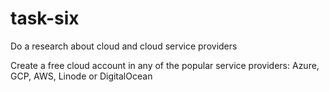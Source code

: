 # task-six
Do a research about cloud and cloud service providers

Create a free cloud account in any of the popular service providers: Azure, GCP, AWS, Linode or DigitalOcean
